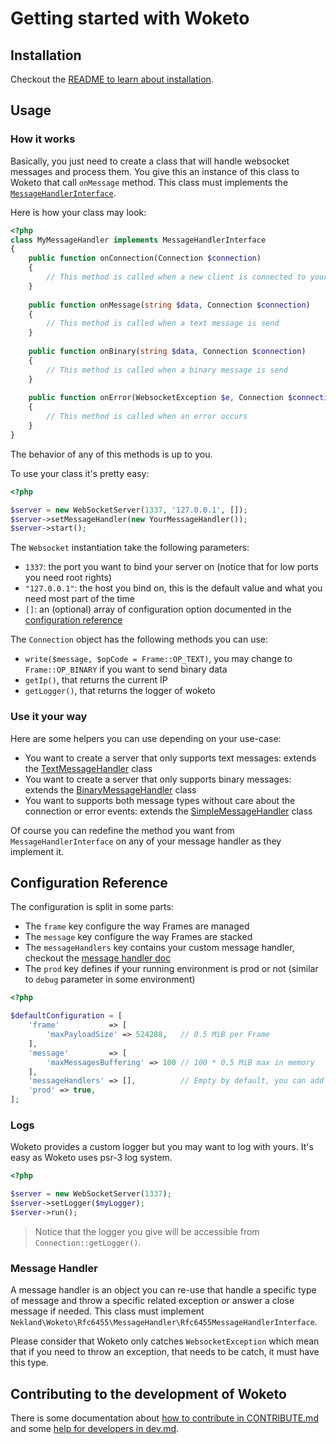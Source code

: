 Getting started with Woketo
===========================

Installation
------------

Checkout the [README to learn about installation](../README.md#how-to-install).

Usage
-----

### How it works

Basically, you just need to create a class that will handle websocket messages and process them. You give this an instance
of this class to Woketo that call `onMessage` method. This class must implements the
[`MessageHandlerInterface`](../src/Message/MessageHandlerInterface.php).

Here is how your class may look:

```php
<?php
class MyMessageHandler implements MessageHandlerInterface
{
    public function onConnection(Connection $connection)
    {
        // This method is called when a new client is connected to your server
    }
    
    public function onMessage(string $data, Connection $connection)
    {
        // This method is called when a text message is send
    }
    
    public function onBinary(string $data, Connection $connection)
    {
        // This method is called when a binary message is send
    }
    
    public function onError(WebsocketException $e, Connection $connection)
    {
        // This method is called when an error occurs
    }
}
```

The behavior of any of this methods is up to you.

To use your class it's pretty easy:

```php
<?php

$server = new WebSocketServer(1337, '127.0.0.1', []);
$server->setMessageHandler(new YourMessageHandler());
$server->start();
```

The `Websocket` instantiation take the following parameters:
- `1337`: the port you want to bind your server on (notice that for low ports you need root rights)
- `"127.0.0.1"`: the host you bind on, this is the default value and what you need most part of the time
- `[]`: an (optional) array of configuration option documented in the [configuration reference](#configuration-reference)

The `Connection` object has the following methods you can use:
- `write($message, $opCode = Frame::OP_TEXT)`, you may change to `Frame::OP_BINARY` if you want to send binary data
- `getIp()`, that returns the current IP
- `getLogger()`, that returns the logger of woketo

### Use it your way

Here are some helpers you can use depending on your use-case:

- You want to create a server that only supports text messages:
  extends the [TextMessageHandler](../src/Message/TextMessageHandler.php) class
- You want to create a server that only supports binary messages:
  extends the [BinaryMessageHandler](../src/Message/BinaryMessageHandler.php) class
- You want to supports both message types without care about the connection or error events:
  extends the [SimpleMessageHandler](../src/Message/SimpleMessageHandler.php) class

Of course you can redefine the method you want from `MessageHandlerInterface` on any of your message handler as they
implement it.

Configuration Reference
-----------------------

The configuration is split in some parts:
- The `frame` key configure the way Frames are managed
- The `message` key configure the way Frames are stacked
- The `messageHandlers` key contains your custom message handler, checkout the [message handler doc](#message-handler)
- The `prod` key defines if your running environment is prod or not (similar to `debug` parameter in some environment)

```php
<?php

$defaultConfiguration = [
    'frame'           => [
        'maxPayloadSize' => 524288,   // 0.5 MiB per Frame
    ],
    'message'         => [
        'maxMessagesBuffering' => 100 // 100 * 0.5 MiB max in memory
    ],
    'messageHandlers' => [],          // Empty by default, you can add some
    'prod' => true,
];
```

### Logs

Woketo provides a custom logger but you may want to log with yours. It's easy as Woketo uses psr-3 log system.

```php
<?php

$server = new WebSocketServer(1337);
$server->setLogger($myLogger);
$server->run();
```

> Notice that the logger you give will be accessible from `Connection::getLogger()`.

### Message Handler

A message handler is an object you can re-use that handle a specific type of message and throw a specific related
exception or answer a close message if needed. This class must implement `Nekland\Woketo\Rfc6455\MessageHandler\Rfc6455MessageHandlerInterface`.

Please consider that Woketo only catches `WebsocketException` which mean that if you need to throw an exception, that
needs to be catch, it must have this type.

Contributing to the development of Woketo
-----------------------------------------

There is some documentation about [how to contribute in CONTRIBUTE.md](../CONTRIBUTE.md) and some [help for developers in dev.md](dev.md).
